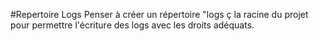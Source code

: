 #Repertoire Logs
Penser à créer un répertoire "logs ç la racine du projet pour permettre l'écriture des logs avec les droits adéquats.
